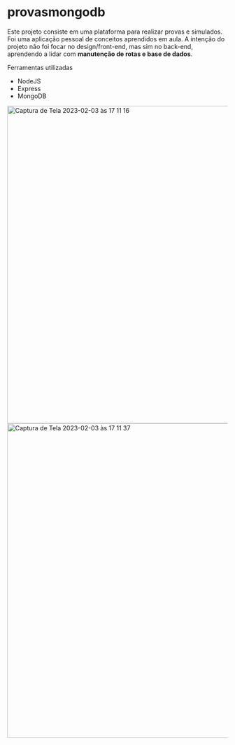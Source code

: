 # provasmongodb

<p>Este projeto consiste em uma plataforma para realizar provas e simulados. Foi uma aplicação pessoal de conceitos aprendidos em aula. A intenção do projeto não foi focar no design/front-end, mas sim no back-end, aprendendo a lidar com <strong>manutenção de rotas e base de dados</strong>. </p>

<p>Ferramentas utilizadas </p>
<ul>
  <li>NodeJS</li>
  <li>Express</li>
  <li>MongoDB</li>
</ul>


<img width="725" alt="Captura de Tela 2023-02-03 às 17 11 16" src="https://user-images.githubusercontent.com/103901768/216701826-6ec8e414-7741-4aa1-b89e-64aa525e9f3e.png">

<img width="718" alt="Captura de Tela 2023-02-03 às 17 11 37" src="https://user-images.githubusercontent.com/103901768/216701955-31fb8ddc-d4bc-4e30-bf88-b8cb7775c3fa.png">

